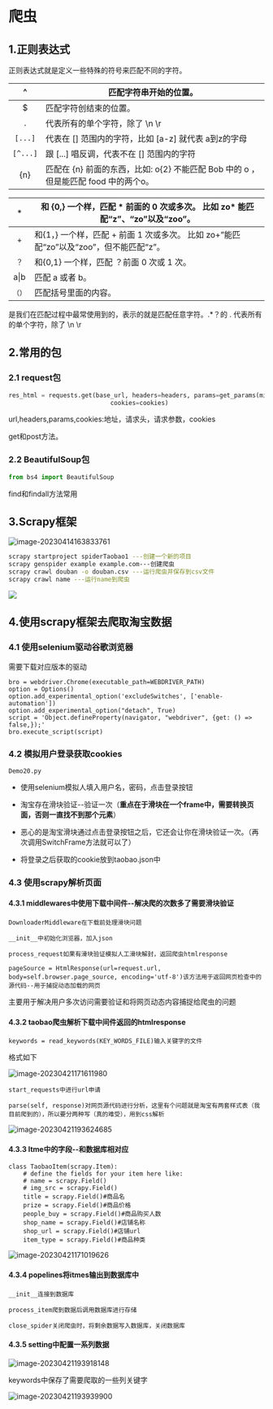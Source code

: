 # 爬虫

## 1.正则表达式

正则表达式就是定义一些特殊的符号来匹配不同的字符。

|    ^     | 匹配字符串开始的位置。                                       |
| :------: | ------------------------------------------------------------ |
|    $     | 匹配字符创结束的位置。                                       |
|    .     | 代表所有的单个字符，除了 \n \r                               |
| `[...]`  | 代表在 [] 范围内的字符，比如 [a-z] 就代表 a到z的字母         |
| `[^...]` | 跟 [...] 唱反调，代表不在 [] 范围内的字符                    |
|   {n}    | 匹配在 {n} 前面的东西，比如: o{2} 不能匹配 Bob 中的 o ，但是能匹配 food 中的两个o。 |

|  `*`   | 和 {0,} 一个样，匹配 * 前面的 0 次或多次。 比如 zo* 能匹配“z”、“zo”以及“zoo”。 |
| :----: | ------------------------------------------------------------ |
|  `+`   | 和{1，} 一个样，匹配 + 前面 1 次或多次。 比如 zo+”能匹配“zo”以及“zoo”，但不能匹配“z”。 |
|  `？`  | 和{0,1} 一个样，匹配 ？前面 0 次或 1 次。                    |
|  a\|b  | 匹配 a 或者 b。                                              |
| `（）` | 匹配括号里面的内容。                                         |

是我们在匹配过程中最常使用到的，表示的就是匹配任意字符。.*？的 . 代表所有的单个字符，除了 \n \r

## 2.常用的包

### 2.1 request包

```python
res_html = requests.get(base_url, headers=headers, params=get_params(mid, chksm, exportkey, sn, pass_ticket,idx),
                            cookies=cookies)
```

url,headers,params,cookies:地址，请求头，请求参数，cookies

get和post方法。

### 2.2 BeautifulSoup包

```python
from bs4 import BeautifulSoup
```

find和findall方法常用

## 3.Scrapy框架

![image-20230414163833761](https://oss-img-fxk.oss-cn-beijing.aliyuncs.com/markdown/image-20230414163833761.png)

```bash
scrapy startproject spiderTaobao1 ---创建一个新的项目
scrapy genspider example example.com---创建爬虫
scrapy crawl douban -o douban.csv ---运行爬虫并保存到csv文件
scrapy crawl name ---运行name到爬虫
```

![](https://img-blog.csdnimg.cn/f67a52b97d8140b4a3b5f84c694133b2.png?x-oss-process=image/watermark,type_d3F5LXplbmhlaQ,shadow_50,text_Q1NETiBA6ZKi6ZOB55S35YS_,size_20,color_FFFFFF,t_70,g_se,x_16)





## 4.使用scrapy框架去爬取淘宝数据

### 4.1 使用selenium驱动谷歌浏览器

需要下载对应版本的驱动

```
bro = webdriver.Chrome(executable_path=WEBDRIVER_PATH)
option = Options()
option.add_experimental_option('excludeSwitches', ['enable-automation'])
option.add_experimental_option("detach", True)
script = 'Object.defineProperty(navigator, "webdriver", {get: () => false,});'
bro.execute_script(script)
```

### 4.2 模拟用户登录获取cookies

```
Demo20.py
```

- 使用selenium模拟人填入用户名，密码，点击登录按钮
- 淘宝存在滑块验证--验证一次（**重点在于滑块在一个frame中，需要转换页面，否则一直找不到那个元素**）

- 恶心的是淘宝滑块通过点击登录按钮之后，它还会让你在滑块验证一次。（再次调用SwitchFrame方法就可以了）
- 将登录之后获取的cookie放到taobao.json中

### 4.3 使用scrapy解析页面

#### 4.3.1 middlewares中使用下载中间件--解决爬的次数多了需要滑块验证

```
DownloaderMiddleware在下载前处理滑块问题
```

```
__init__中初始化浏览器，加入json
```

```
process_request如果有滑块验证模拟人工滑块解封，返回爬虫htmlresponse
```

```
pageSource = HtmlResponse(url=request.url, body=self.browser.page_source, encoding='utf-8')该方法用于返回网页检查中的源代码--用于捕捉动态加载的网页
```

主要用于解决用户多次访问需要验证和将网页动态内容捕捉给爬虫的问题

#### 4.3.2 taobao爬虫解析下载中间件返回的htmlresponse

```
keywords = read_keywords(KEY_WORDS_FILE)输入关键字的文件
```

格式如下

![image-20230421171611980](https://oss-img-fxk.oss-cn-beijing.aliyuncs.com/markdown/image-20230421171611980.png)



```
start_requests中进行url申请
```

```
parse(self, response)对网页源代码进行分析，这里有个问题就是淘宝有两套样式表（我目前爬到的），所以要分两种写（真的难受），用到css解析
```

![image-20230421193624685](https://oss-img-fxk.oss-cn-beijing.aliyuncs.com/markdown/image-20230421193624685.png)

#### 4.3.3 Itme中的字段--和数据库相对应

```
class TaobaoItem(scrapy.Item):
    # define the fields for your item here like:
    # name = scrapy.Field()
    # img_src = scrapy.Field()
    title = scrapy.Field()#商品名
    prize = scrapy.Field()#商品价格
    people_buy = scrapy.Field()#商品购买人数
    shop_name = scrapy.Field()#店铺名称
    shop_url = scrapy.Field()#店铺url
    item_type = scrapy.Field()#商品种类
```

![image-20230421171019626](https://oss-img-fxk.oss-cn-beijing.aliyuncs.com/markdown/image-20230421171019626.png)

#### 4.3.4 popelines将itmes输出到数据库中

```
__init__连接到数据库
```

```
process_item爬到数据后调用数据库进行存储
```

```
close_spider关闭爬虫时，将剩余数据写入数据库，关闭数据库
```

#### 4.3.5 setting中配置一系列数据

![image-20230421193918148](https://oss-img-fxk.oss-cn-beijing.aliyuncs.com/markdown/image-20230421193918148.png)

keywords中保存了需要爬取的一些列关键字

![image-20230421193939900](https://oss-img-fxk.oss-cn-beijing.aliyuncs.com/markdown/image-20230421193939900.png)

